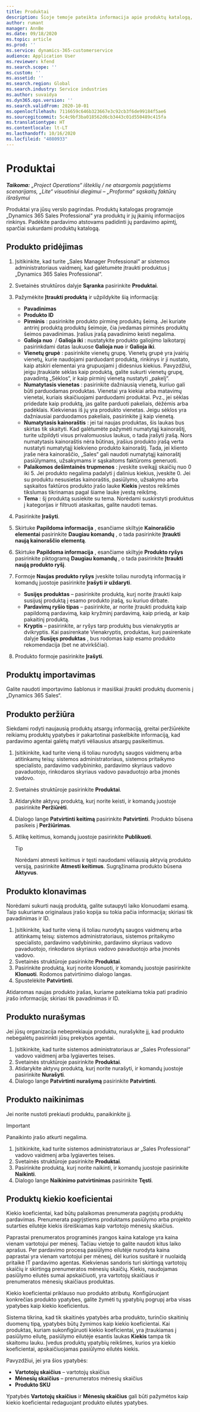 ```yaml
---
title: Produktai
description: Šioje temoje pateikta informacija apie produktų katalogą, kurį galite naudoti norėdami klientams pateikti informaciją apie produktus ir kainodarą jūsų organizacijoje.
author: rumant
manager: AnnBe
ms.date: 09/18/2020
ms.topic: article
ms.prod: ''
ms.service: dynamics-365-customerservice
audience: Application User
ms.reviewer: kfend
ms.search.scope: ''
ms.custom: ''
ms.assetid: ''
ms.search.region: Global
ms.search.industry: Service industries
ms.author: suvaidya
ms.dyn365.ops.version: ''
ms.search.validFrom: 2020-10-01
ms.openlocfilehash: 7116659c646b323667e3c92cb3f6de99184f5ae6
ms.sourcegitcommit: 5c4c9bf3ba018562d6cb3443c01d550489c415fa
ms.translationtype: HT
ms.contentlocale: lt-LT
ms.lasthandoff: 10/16/2020
ms.locfileid: "4080933"
---
```

# <a name="products"></a>Produktai

_**Taikoma:** „Project Operations“ išteklių / ne atsargomis pagrįstiems scenarijams, „Lite“ visuotiniui diegimui – „Proforma“ sąskaitų faktūrų išrašymui_

Produktai yra jūsų verslo pagrindas. Produktų katalogas programoje „Dynamics 365 Sales Professional“ yra produktų ir jų įkainių informacijos rinkinys. Padėkite pardavimo atstovams padidinti jų pardavimo apimtį, sparčiai sukurdami produktų katalogą.

## <a name="add-a-product"></a>Produkto pridėjimas

1.  Įsitikinkite, kad turite „Sales Manager Professional“ ar sistemos administratoriaus vaidmenį, kad galėtumėte įtraukti produktus į „Dynamics 365 Sales Professional“.
2.  Svetainės struktūros dalyje **Sąranka** pasirinkite **Produktai**.
3.  Pažymėkite **Įtraukti produktą** ir užpildykite šią informaciją:

    -  **Pavadinimas**
    -  **Produkto ID**
    -  **Pirminis** : pasirinkite produkto pirminę produktų šeimą. Jei kuriate antrinį produktą produktų šeimoje, čia įvedamas pirminės produktų šeimos pavadinimas. Įrašius įrašą pavadinimo keisti negalima.
    -  **Galioja nuo**  / **Galioja iki** : nustatykite produkto galiojimo laikotarpį pasirinkdami datas laukuose **Galioja nuo** ir **Galioja iki**.
    -  **Vienetų grupė** : pasirinkite vienetų grupę. Vienetų grupė yra įvairių vienetų, kurie naudojami parduodant produktą, rinkinys ir ji nustato, kaip atskiri elementai yra grupuojami į didesnius kiekius. Pavyzdžiui, jeigu įtraukiate sėklas kaip produktą, galite sukurti vienetų grupę, pavadintą „Sėklos“, ir kaip pirminį vienetą nustatyti „pakelį“.
    -  **Numatytasis vienetas** : pasirinkite dažniausią vienetą, kuriuo gali būti parduodamas produktas. Vienetai yra kiekiai arba matavimų vienetai, kuriais skaičiuojami parduodami produktai. Pvz., jei sėklas pridedate kaip produktą, jas galite parduoti pakeliais, dėžėmis arba padėklais. Kiekvienas iš jų yra produkto vienetas. Jeigu sėklos yra dažniausiai parduodamos pakeliais, pasirinkite jį kaip vienetą.
    -  **Numatytasis kainoraštis** : jei tai naujas produktas, šis laukas bus skirtas tik skaityti. Kad galėtumėte pažymėti numatytąjį kainoraštį, turite užpildyti visus privalomuosius laukus, o tada įrašyti įrašą. Nors numatytasis kainoraštis nėra būtinas, įrašius produkto įrašą verta nustatyti numatytąjį kiekvieno produkto kainoraštį. Tada, jei kliento įraše nėra kainoraščio, „Sales“ gali naudoti numatytąjį kainoraštį pasiūlymams, užsakymams ir sąskaitoms faktūroms generuoti.
    -  **Palaikomos dešimtainės trupmenos** : įveskite sveikąjį skaičių nuo 0 iki 5. Jei produkto negalima padalyti į dalinius kiekius, įveskite 0. Jei su produktu nesusietas kainoraštis, pasiūlymo, užsakymo arba sąskaitos faktūros produkto įrašo lauke **Kiekis** įvestos reikšmės tikslumas tikrinamas pagal šiame lauke įvestą reikšmę.
    -  **Tema** : šį produktą susiekite su tema. Norėdami suskirstyti produktus į kategorijas ir filtruoti ataskaitas, galite naudoti temas.

4.  Pasirinkite **Įrašyti**.
5.  Skirtuke **Papildoma informacija** , esančiame skiltyje **Kainoraščio elementai** pasirinkite **Daugiau komandų** , o tada pasirinkite **Įtraukti naują kainoraščio elementą**.
7.  Skirtuke **Papildoma informacija** , esančiame skiltyje **Produkto ryšys** pasirinkite piktogramą **Daugiau komandų** , o tada pasirinkite **Įtraukti naują produkto ryšį**.
8.  Formoje **Naujas produkto ryšys** įveskite toliau nurodytą informaciją ir komandų juostoje pasirinkite **Įrašyti ir uždaryti**.

    -   **Susijęs produktas** – pasirinkite produktą, kurį norite įtraukti kaip susijusį produktą į esamo produkto įrašą, su kuriuo dirbate.
    -   **Pardavimų ryšio tipas** – pasirinkite, ar norite įtraukti produktą kaip papildomą pardavimą, kaip kryžminį pardavimą, kaip priedą, ar kaip pakaitinį produktą.
    -   **Kryptis** – pasirinkite, ar ryšys tarp produktų bus vienakryptis ar dvikryptis. Kai pasirenkate Vienakryptis, produktas, kurį pasirenkate dalyje **Susijęs produktas** , bus rodomas kaip esamo produkto rekomendacija (bet ne atvirkščiai).

9.  Produkto formoje pasirinkite **Įrašyti**.

## <a name="import-products"></a>Produktų importavimas

Galite naudoti importavimo šablonus ir masiškai įtraukti produktų duomenis į „Dynamics 365 Sales“.

## <a name="revise-a-product"></a>Produkto peržiūra

Siekdami rodyti naujausią produktų atsargų informaciją, greitai peržiūrėkite reikiamų produktų ypatybes ir pakartotinai paskelbkite informaciją, kad pardavimo agentai galėtų matyti vėliausius atsargų pasikeitimus.

1.  Įsitikinkite, kad turite vieną iš toliau nurodytų saugos vaidmenų arba atitinkamų teisų: sistemos administratoriaus, sistemos pritaikymo specialisto, pardavimo vadybininko, pardavimo skyriaus vadovo pavaduotojo, rinkodaros skyriaus vadovo pavaduotojo arba įmonės vadovo.
2.  Svetainės struktūroje pasirinkite **Produktai**.
3.  Atidarykite aktyvų produktą, kurį norite keisti, ir komandų juostoje pasirinkite **Peržiūrėti**.
4.  Dialogo lange **Patvirtinti keitimą** pasirinkite **Patvirtinti**. Produkto būsena pasikeis į **Peržiūrimas**.
5.  Atlikę keitimus, komandų juostoje pasirinkite **Publikuoti**.

    > [!TIP]
    > Norėdami atmesti keitimus ir tęsti naudodami vėliausią aktyvią produkto versiją, pasirinkite **Atmesti keitimus**. Sugrąžinama produkto būsena **Aktyvus**.

## <a name="clone-a-product"></a>Produkto klonavimas 

Norėdami sukurti naują produktą, galite sutaupyti laiko klonuodami esamą. Taip sukuriama originalaus įrašo kopija su tokia pačia informacija; skiriasi tik pavadinimas ir ID.

1.  Įsitikinkite, kad turite vieną iš toliau nurodytų saugos vaidmenų arba atitinkamų teisų: sistemos administratoriaus, sistemos pritaikymo specialisto, pardavimo vadybininko, pardavimo skyriaus vadovo pavaduotojo, rinkodaros skyriaus vadovo pavaduotojo arba įmonės vadovo.
2.  Svetainės struktūroje pasirinkite **Produktai**.
3.  Pasirinkite produktą, kurį norite klonuoti, ir komandų juostoje pasirinkite **Klonuoti**. Rodomos patvirtinimo dialogo langas.
4.  Spustelėkite **Patvirtinti**.

Atidaromas naujas produkto įrašas, kuriame pateikiama tokia pati pradinio įrašo informacija; skiriasi tik pavadinimas ir ID.

## <a name="retire-a-product"></a>Produkto nurašymas 

Jei jūsų organizacija nebeprekiauja produktu, nurašykite jį, kad produkto nebegalėtų pasirinkti jūsų prekybos agentai.

1.  Įsitikinkite, kad turite sistemos administratoriaus ar „Sales Professional“ vadovo vaidmenį arba lygiavertes teises.
2.  Svetainės struktūroje pasirinkite **Produktai**.
3.  Atidarykite aktyvų produktą, kurį norite nurašyti, ir komandų juostoje pasirinkite **Nurašyti**.
4.  Dialogo lange **Patvirtinti nurašymą** pasirinkite **Patvirtinti**.


## <a name="delete-a-product"></a>Produkto naikinimas

Jei norite nustoti prekiauti produktu, panaikinkite jį.

> [!IMPORTANT]
> Panaikinto įrašo atkurti negalima.

1.  Įsitikinkite, kad turite sistemos administratoriaus ar „Sales Professional“ vadovo vaidmenį arba lygiavertes teises.
2.  Svetainės struktūroje pasirinkite **Produktai**.
3.  Pasirinkite produktą, kurį norite naikinti, ir komandų juostoje pasirinkite **Naikinti**.
4.  Dialogo lange **Naikinimo patvirtinimas** pasirinkite **Tęsti**.
 
 ## <a name="quantity-factors-for-products"></a>Produktų kiekio koeficientai

Kiekio koeficientai, kad būtų palaikomas prenumerata pagrįstų produktų pardavimas. Prenumerata pagrįstiems produktams pasiūlymo arba projekto sutarties eilutėje kiekis išreiškiamas kaip vartotojo mėnesių skaičius.

Paprastai prenumeratos programinės įrangos kaina kataloge yra kaina vienam vartotojui per mėnesį. Tačiau vietoje to galite naudoti kitus laiko aprašus. Per pardavimo procesą pasiūlymo eilutėje nurodyta kaina paprastai yra vienam vartotojui per mėnesį, dėl kurios susitarė ir nuolaidą pritaikė IT pardavimo agentas. Kiekvienas sandoris turi skirtingą vartotojų skaičių ir skirtingą prenumeratos mėnesių skaičių. Kiekis, naudojamas pasiūlymo eilutės sumai apskaičiuoti, yra vartotojų skaičiaus ir prenumeratos mėnesių skaičiaus produktas.

Kiekio koeficientai priklauso nuo produkto atributų. Konfigūruojant konkrečias produkto ypatybes, galite žymėti tų ypatybių pogrupį arba visas ypatybes kaip kiekio koeficientus.

Sistema tikrina, kad tik skaitinės ypatybės arba produkto, turinčio skaitinių duomenų tipą, ypatybės būtų žymimos kaip kiekio koeficientai. Kai produktas, kuriam sukonfigūruoti kiekio koeficientai, yra įtraukiamas į pasiūlymo eilutę, pasiūlymo eilutėje esantis laukas **Kiekis** tampa tik skaitomu lauku. Įvedus produktų ypatybių reikšmes, kurios yra kiekio koeficientai, apskaičiuojamas pasiūlymo eilutės kiekis.

Pavyzdžiui, jei yra šios ypatybės: 

- **Vartotojų skaičius** – vartotojų skaičius 
- **Mėnesių skaičius** – prenumeratos mėnesių skaičius
- **Produkto SKU** 

Ypatybės **Vartotojų skaičius** ir **Mėnesių skaičius** gali būti pažymėtos kaip kiekio koeficientai redaguojant produkto eilutės ypatybes. 
